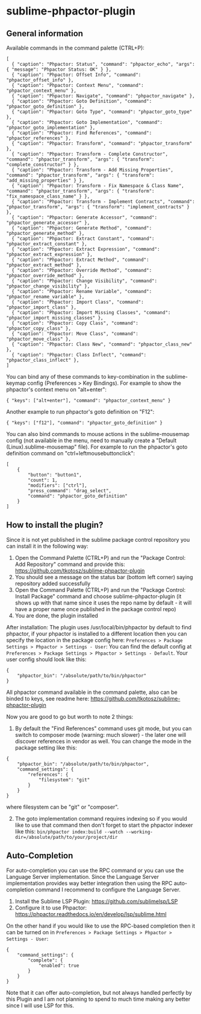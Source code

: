 # sublime-phpactor-plugin

## General information

Available commands in the command palette (CTRL+P):
```
[
  { "caption": "Phpactor: Status", "command": "phpactor_echo", "args": { "message": "Phpactor Status: OK" } },
  { "caption": "Phpactor: Offset Info", "command": "phpactor_offset_info" },
  { "caption": "Phpactor: Context Menu", "command": "phpactor_context_menu" },
  { "caption": "Phpactor: Navigate", "command": "phpactor_navigate" },
  { "caption": "Phpactor: Goto Definition", "command": "phpactor_goto_definition" },
  { "caption": "Phpactor: Goto Type", "command": "phpactor_goto_type" },
  { "caption": "Phpactor: Goto Implementation", "command": "phpactor_goto_implementation" },
  { "caption": "Phpactor: Find References", "command": "phpactor_references" },
  { "caption": "Phpactor: Transform", "command": "phpactor_transform" },
  { "caption": "Phpactor: Transform - Complete Constructor", "command": "phpactor_transform", "args": { "transform": "complete_constructor" } },
  { "caption": "Phpactor: Transform - Add Missing Properties", "command": "phpactor_transform", "args": { "transform": "add_missing_properties" } },
  { "caption": "Phpactor: Transform - Fix Namespace & Class Name", "command": "phpactor_transform", "args": { "transform": "fix_namespace_class_name" } },
  { "caption": "Phpactor: Transform - Implement Contracts", "command": "phpactor_transform", "args": { "transform": "implement_contracts" } },
  { "caption": "Phpactor: Generate Accessor", "command": "phpactor_generate_accessor" },
  { "caption": "Phpactor: Generate Method", "command": "phpactor_generate_method" },
  { "caption": "Phpactor: Extract Constant", "command": "phpactor_extract_constant" },
  { "caption": "Phpactor: Extract Expression", "command": "phpactor_extract_expression" },
  { "caption": "Phpactor: Extract Method", "command": "phpactor_extract_method" },
  { "caption": "Phpactor: Override Method", "command": "phpactor_override_method" },
  { "caption": "Phpactor: Change Visibility", "command": "phpactor_change_visibility" },
  { "caption": "Phpactor: Rename Variable", "command": "phpactor_rename_variable" },
  { "caption": "Phpactor: Import Class", "command": "phpactor_import_class" },
  { "caption": "Phpactor: Import Missing Classes", "command": "phpactor_import_missing_classes" },
  { "caption": "Phpactor: Copy Class", "command": "phpactor_copy_class" },
  { "caption": "Phpactor: Move Class", "command": "phpactor_move_class" },
  { "caption": "Phpactor: Class New", "command": "phpactor_class_new" },
  { "caption": "Phpactor: Class Inflect", "command": "phpactor_class_inflect" },
]
```

You can bind any of these commands to key-combination in the sublime-keymap config (Preferences > Key Bindings).
For example to show the phpactor's context menu on "alt+enter":
```
{ "keys": ["alt+enter"], "command": "phpactor_context_menu" }
```
Another example to run phpactor's goto definition on "F12":
```
{ "keys": ["f12"], "command": "phpactor_goto_definition" }
```

You can also bind commands to mouse actions in the sublime-mousemap config (not available in the menu, need to manually create a "Default (Linux).sublime-mousemap" file).
For example to run the phpactor's goto definition command on "ctrl+leftmousebuttonclick":
```
[
    {
        "button": "button1", 
        "count": 1, 
        "modifiers": ["ctrl"],
        "press_command": "drag_select",
        "command": "phpactor_goto_definition"
    }
]
```

## How to install the plugin?

Since it is not yet published in the sublime package control repository you can install it in the following way:
1. Open the Command Palette (CTRL+P) and run the "Package Control: Add Repository" command and provide this: https://github.com/tkotosz/sublime-phpactor-plugin
2. You should see a message on the status bar (bottom left corner) saying repository added successfully
3. Open the Command Palette (CTRL+P) and run the "Package Control: Install Package" command and choose sublime-phpactor-plugin (it shows up with that name since it uses the repo name by default - it will have a proper name once published in the package control repo)
4. You are done, the plugin installed

After installation:
The plugin uses /usr/local/bin/phpactor by default to find phpactor, if your phpactor is installed to a different location then you can specify the location in the package config here: `Preferences > Package Settings > Phpactor > Settings - User`: You can find the default config at `Preferences > Package Settings > Phpactor > Settings - Default`. Your user config should look like this:
```
{
    "phpactor_bin": "/absolute/path/to/bin/phpactor"
}
```
All phpactor command available in the command palette, also can be binded to keys, see readme here: https://github.com/tkotosz/sublime-phpactor-plugin

Now you are good to go but worth to note 2 things:

1. By default the "Find References" command uses git mode, but you can switch to composer mode (warning: much slower) - the later one will discover references in vendor as well. You can change the mode in the package setting like this:
```
{
    "phpactor_bin": "/absolute/path/to/bin/phpactor",
    "command_settings": {
        "references": {
            "filesystem": "git"
        }
    }
}
```
where filesystem can be "git" or "composer".

2. The goto implementation command requires indexing so if you would like to use that command then don't forget to start the phpactor indexer like this:
`bin/phpactor index:build --watch --working-dir=/absolute/path/to/your/project/dir`

## Auto-Completion

For auto-completion you can use the RPC command or you can use the Language Server implementation. Since the Language Server implementation provides way better integration then using the RPC auto-completion command I recommend to configure the Language Server.
1. Install the Sublime LSP Plugin: https://github.com/sublimelsp/LSP
2. Configure it to use Phpactor: https://phpactor.readthedocs.io/en/develop/lsp/sublime.html

On the other hand if you would like to use the RPC-based completion then it can be turned on in `Preferences > Package Settings > Phpactor > Settings - User`:
```
{
    "command_settings": {
        "complete": {
            "enabled": true
        }
    }
}
```
Note that it can offer auto-completion, but not always handled perfectly by this Plugin and I am not planning to spend to much time making any better since I will use LSP for this.
